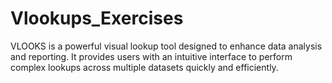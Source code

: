 # Vlookups_Exercises
VLOOKS is a powerful visual lookup tool designed to enhance data analysis and reporting. It provides users with an intuitive interface to perform complex lookups across multiple datasets quickly and efficiently.
